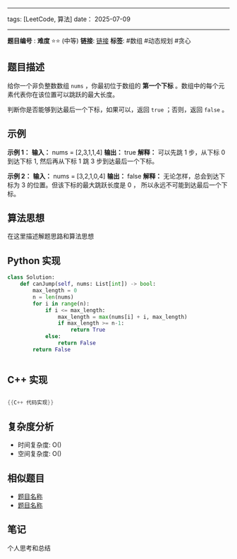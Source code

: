 
--- 
tags: [LeetCode, 算法] 
date： 2025-07-09

--- 
**题目编号** : 
**难度** ⭐️⭐️   (中等)
**链接**: [链接](https://leetcode.cn/problems/jump-game/description/?envType=study-plan-v2&envId=top-interview-150)
**标签**: #数组 #动态规划 #贪心    
## 题目描述 

给你一个非负整数数组 `nums` ，你最初位于数组的 **第一个下标** 。数组中的每个元素代表你在该位置可以跳跃的最大长度。

判断你是否能够到达最后一个下标，如果可以，返回 `true` ；否则，返回 `false` 。

## 示例 
**示例 1：**
**输入：** nums = [2,3,1,1,4]
**输出：** true
**解释：**  可以先跳 1 步，从下标 0 到达下标 1, 然后再从下标 1 跳 3 步到达最后一个下标。

**示例 2：**
**输入：** nums = [3,2,1,0,4]
**输出：** false
**解释：** 无论怎样，总会到达下标为 3 的位置。但该下标的最大跳跃长度是 0 ， 所以永远不可能到达最后一个下标。

## 算法思想

在这里描述解题思路和算法思想


## Python 实现

```python
class Solution:
    def canJump(self, nums: List[int]) -> bool:
        max_length = 0
        n = len(nums)
        for i in range(n):
            if i <= max_length:
                max_length = max(nums[i] + i, max_length)
                if max_length >= n-1:
                    return True
            else:
                return False
        return False
        
```

## C++ 实现

```cpp

{{C++ 代码实现}}
```

## 复杂度分析

- 时间复杂度: O()
- 空间复杂度: O()

## 相似题目

- [题目名称](https://chat.baidu.com/%E9%93%BE%E6%8E%A5)
- [题目名称](https://chat.baidu.com/%E9%93%BE%E6%8E%A5)

## 笔记

个人思考和总结
